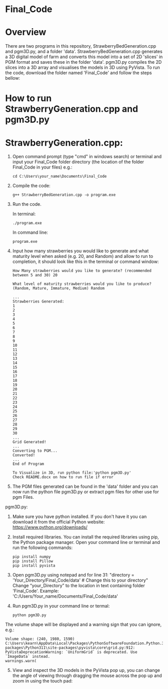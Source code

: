 # Final_Code
# Overview
There are two programs in this repository, StrawberryBedGeneration.cpp and pgm3D.py, and a folder 'data'.
StrawberryBedGeneration.cpp generates a 3D digital model of farm and converts this model into a set of 2D 'slices' in PGM format and saves these in the folder 'data'. 
pgm3D.py compiles the 2D slices into a 3D array and visualises the models in 3D using PyVista.
To run the code, download the folder named 'Final_Code' and follow the steps bellow:

# How to run StrawberryGeneration.cpp and pgm3D.py

# StrawberryGeneration.cpp:
1) Open command prompt (type "cmd" in windows search) or terminal and input your Final_Code folder directory (the location of the folder Final_Code in your files)  e.g.:
   ```
   cd C:\Users\your_name\Documents\Final_Code
   ```
   
2) Compile the code:
   ```
   g++ StrawberryBedGeneration.cpp -o program.exe
   ```
 
3) Run the code.

   In terminal:
   ```
   ./program.exe
   ```
   In command line:
   ```
   program.exe
   ```
   
5) Input how many strawberries you would like to generate and what maturity level when asked (e.g. 20, and Random) and allow to run to completion, it should look like this in the terminal or command window:
   ```
   How Many strawberries would you like to generate? (recommended between 5 and 30) 20

   What level of maturity strawberries would you like to produce? (Random, Mature, Immature, Medium) Random

   ...
   Strawberries Generated:
   1
   2
   3
   4
   5
   6
   7
   8
   9
   10
   11
   12
   13
   14
   15
   16
   17
   18
   19
   20
   21
   22
   23
   24
   25
   26
   27
   28
   29
   30
   ...
   Grid Generated!
   ...
   Converting to PGM...
   Converted!
   ...
   End of Program

   To Visualize in 3D, run python file:'python pgm3D.py'
   Check README.docx on how to run file if error
   ```

6) The PGM files generated can be found in the 'data' folder and you can now run the python file pgm3D.py or extract pgm files for other use for pgm Files.

pgm3D.py:
1) Make sure you have python installed. 
   If you don't have it you can download it from the official Python website: https://www.python.org/downloads/

2) Install required libraries. 
   You can install the required libraries using pip, the Python package manager. 
   Open your command line or terminal and run the following commands:
   ```
   pip install numpy
   pip install Pillow
   pip install pyvista
   ```

4) Open pgm3D.py using notepad and for line 31:
   "directory = 'Your_Directory/Final_Code/data' # Change this to your directory"
   Change “your_Directory” to the location in text containing folder 'Final_Code'.
   Example: 'C:/Users/Your_name/Documents/Final_Code/data'
   
5) Run pgm3D.py in your command line or termal:
   ```
   python pgm3D.py
   ```
  The volume shape will be displayed and a warning sign that you can ignore, e.g.:
   ```
   Volume shape: (240, 1980, 1590)
C:\Users\kearn\AppData\Local\Packages\PythonSoftwareFoundation.Python.3.11_qbz5n2kfra8p0\LocalCache\local-packages\Python311\site-packages\pyvista\core\grid.py:912: PyVistaDeprecationWarning: `UniformGrid` is deprecated. Use `ImageData` instead.
  warnings.warn(
   ``` 
  
5) View and inspect the 3D models in the PyVista pop up, you can change the angle of viewing through dragging the mouse across the pop up and zoom in using the touch pad:
 
